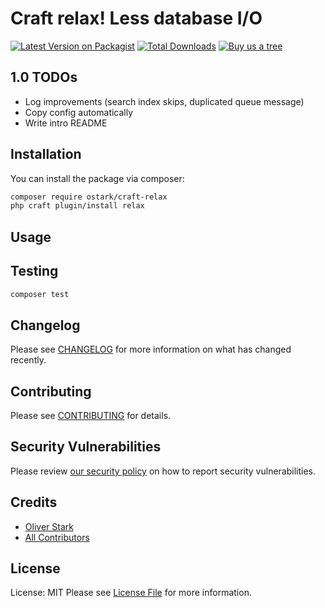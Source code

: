 # Craft relax! Less database I/O 

[![Latest Version on Packagist](https://img.shields.io/packagist/v/ostark/craft-relax.svg?style=flat-square)](https://packagist.org/packages/ostark/craft-relax)
[![Total Downloads](https://img.shields.io/packagist/dt/ostark/craft-relax.svg?style=flat-square)](https://packagist.org/packages/ostark/craft-relax)
[![Buy us a tree](https://img.shields.io/badge/Treeware-%F0%9F%8C%B3-lightgreen)](https://plant.treeware.earth/ostark/craft-relax)

## 1.0 TODOs

* Log improvements (search index skips, duplicated queue message)
* Copy config automatically
* Write intro README

## Installation

You can install the package via composer:

```bash
composer require ostark/craft-relax
php craft plugin/install relax
```

## Usage



## Testing

```bash
composer test
```

## Changelog

Please see [CHANGELOG](CHANGELOG.md) for more information on what has changed recently.

## Contributing

Please see [CONTRIBUTING](.github/CONTRIBUTING.md) for details.

## Security Vulnerabilities

Please review [our security policy](../../security/policy) on how to report security vulnerabilities.

## Credits

- [Oliver Stark](https://github.com/ostark)
- [All Contributors](../../contributors)

## License

License: MIT
Please see [License File](LICENSE.md) for more information.
